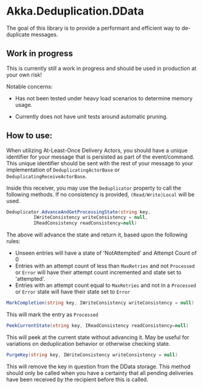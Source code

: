 # Akka.Deduplication.DData

The goal of this library is to provide a performant and efficient way to de-duplicate messages.  

## Work in progress

This is currently still a work in progress and should be used in production at your own risk!

 Notable concerns:
 
  - Has not been tested under heavy load scenarios to determine memory usage.
  
  - Currently does not have unit tests around automatic pruning. 

## How to use:

When utilizing At-Least-Once Delivery Actors, you should have a unique identifier for your message that is persisted as part of the event/command.
This unique identifier should be sent with the rest of your message to your implementation of `DeduplicatingActorBase` or `DeduplicatingReceiveActorBase`.

Inside this receiver, you may use the `Deduplicator` property to call the following methods. If no consistency is provided, `(Read/Write)Local` will be used.

```c#
Deduplicator.AdvanceAndGetProcessingState(string key,
          IWriteConsistency writeConsistency = null, 
          IReadConsistency readConsistency=null)
```

The above will advance the state and return it, based upon the following rules:
 - Unseen entries will have a state of 'NotAttempted' and Attempt Count of 0
 - Entries with an attempt count of less than `MaxRetries` and not `Processed` or `Error` will have their attempt count incremented and state set to 'attempted'.
 - Entries with an attempt count equal to `MaxRetries` and not in a `Processed` or `Error` state will have their state set to `Error`
 
 ```c#
MarkCompletion(string key, IWriteConsistency writeConsistency = null)
``` 
This will mark the entry as `Processed`

```c#
PeekCurrentState(string key, IReadConsistency readConsistency=null)
```
This will peek at the current state without advancing it. May be useful for variations on deduplication behavior or otherwise checking state.

```c#
PurgeKey(string key, IWriteConsistency writeConsistency = null)
```

This will remove the key in question from the DData storage. This method should only be called when you have a certainty that all pending deliveries have been received by the recipient before this is called.

